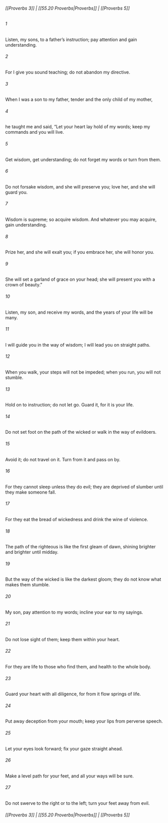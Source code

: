 
###### [[Proverbs 3]] | [[55.20 Proverbs|Proverbs]] | [[Proverbs 5]]

###### 1
Listen, my sons, to a father’s instruction; pay attention and gain understanding.
###### 2
For I give you sound teaching; do not abandon my directive.
###### 3
When I was a son to my father, tender and the only child of my mother,
###### 4
he taught me and said, “Let your heart lay hold of my words; keep my commands and you will live.
###### 5
Get wisdom, get understanding; do not forget my words or turn from them.
###### 6
Do not forsake wisdom, and she will preserve you; love her, and she will guard you.
###### 7
Wisdom is supreme; so acquire wisdom. And whatever you may acquire, gain understanding.
###### 8
Prize her, and she will exalt you; if you embrace her, she will honor you.
###### 9
She will set a garland of grace on your head; she will present you with a crown of beauty.”
###### 10
Listen, my son, and receive my words, and the years of your life will be many.
###### 11
I will guide you in the way of wisdom; I will lead you on straight paths.
###### 12
When you walk, your steps will not be impeded; when you run, you will not stumble.
###### 13
Hold on to instruction; do not let go. Guard it, for it is your life.
###### 14
Do not set foot on the path of the wicked or walk in the way of evildoers.
###### 15
Avoid it; do not travel on it. Turn from it and pass on by.
###### 16
For they cannot sleep unless they do evil; they are deprived of slumber until they make someone fall.
###### 17
For they eat the bread of wickedness and drink the wine of violence.
###### 18
The path of the righteous is like the first gleam of dawn, shining brighter and brighter until midday.
###### 19
But the way of the wicked is like the darkest gloom; they do not know what makes them stumble.
###### 20
My son, pay attention to my words; incline your ear to my sayings.
###### 21
Do not lose sight of them; keep them within your heart.
###### 22
For they are life to those who find them, and health to the whole body.
###### 23
Guard your heart with all diligence, for from it flow springs of life.
###### 24
Put away deception from your mouth; keep your lips from perverse speech.
###### 25
Let your eyes look forward; fix your gaze straight ahead.
###### 26
Make a level path for your feet, and all your ways will be sure.
###### 27
Do not swerve to the right or to the left; turn your feet away from evil.

###### [[Proverbs 3]] | [[55.20 Proverbs|Proverbs]] | [[Proverbs 5]]
